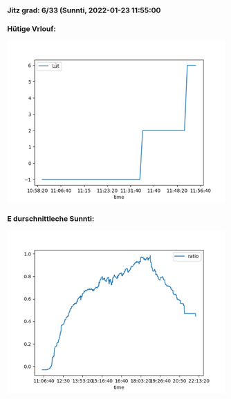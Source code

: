 ### Jitz grad: 6/33 (Sunnti, 2022-01-23 11:55:00

### Hütige Vrlouf:
![Graph](Today.png)

### E durschnittleche Sunnti:
![Graph](Sunnti.png)
